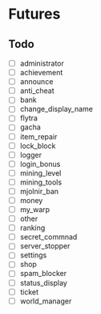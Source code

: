 # Futures
## Todo

* [ ] administrator
* [ ] achievement
* [ ] announce
* [ ] anti_cheat
* [ ] bank
* [ ] change_display_name
* [ ] flytra
* [ ] gacha
* [ ] item_repair
* [ ] lock_block
* [ ] logger
* [ ] login_bonus
* [ ] mining_level
* [ ] mining_tools
* [ ] mjolnir_ban
* [ ] money
* [ ] my_warp
* [ ] other
* [ ] ranking
* [ ] secret_commnad
* [ ] server_stopper
* [ ] settings
* [ ] shop
* [ ] spam_blocker
* [ ] status_display
* [ ] ticket
* [ ] world_manager
